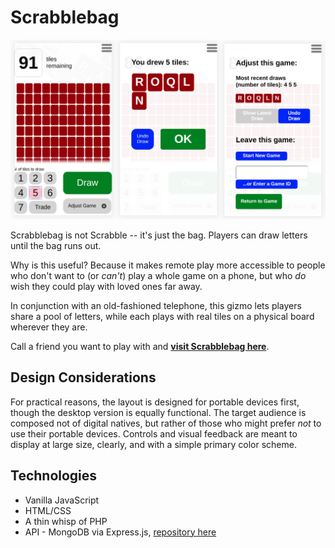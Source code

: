 # Scrabblebag

![Three example screens on an iPhone5](images/scrabblebag_example.png)

Scrabblebag is not Scrabble -- it's just the bag. Players can draw letters until the bag runs out.

Why is this useful? Because it makes remote play more accessible to people who don't want to (or *can't*) play a whole game on a phone, but who *do* wish they could play with loved ones far away.

In conjunction with an old-fashioned telephone, this gizmo lets players share a pool of letters, while each plays with real tiles on a physical board wherever they are.

Call a friend you want to play with and **[visit Scrabblebag here](http://jeremy-rose.com/scrabblebag)**.

## Design Considerations
For practical reasons, the layout is designed for portable devices first, though the desktop version is equally functional. The target audience is composed not of digital natives, but rather of those who might prefer *not* to use their portable devices. Controls and visual feedback are meant to display at large size, clearly, and with a simple primary color scheme.

## Technologies
* Vanilla JavaScript
* HTML/CSS
* A thin whisp of PHP
* API - MongoDB via Express.js, [repository here](https://github.com/jeremyrrose/scrabblebag-api)
